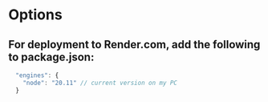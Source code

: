 # Options

## For deployment to Render.com, add the following to package.json:

```js
  "engines": {
    "node": "20.11" // current version on my PC
  }
```

